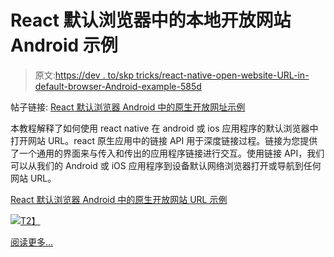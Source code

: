 # React 默认浏览器中的本地开放网站 Android 示例

> 原文:[https://dev . to/skp tricks/react-native-open-website-URL-in-default-browser-Android-example-585d](https://dev.to/skptricks/react-native-open-website-url-in-default-browser-android-example-585d)

帖子链接: [React 默认浏览器 Android 中的原生开放网址示例](https://www.skptricks.com/2018/10/react-native-open-website-url-in-default-browser-android.html)

本教程解释了如何使用 react native 在 android 或 ios 应用程序的默认浏览器中打开网站 URL。react 原生应用中的链接 API 用于深度链接过程。链接为您提供了一个通用的界面来与传入和传出的应用程序链接进行交互。使用链接 API，我们可以从我们的 Android 或 iOS 应用程序到设备默认网络浏览器打开或导航到任何网站 URL。

[React 默认浏览器 Android 中的原生开放网站 URL 示例](https://www.skptricks.com/2018/10/react-native-open-website-url-in-default-browser-android.html)

[![](../Images/8bf4261153bf2ac282543ad8547cfb04.png)T2】](https://res.cloudinary.com/practicaldev/image/fetch/s--5ymx55o7--/c_limit%2Cf_auto%2Cfl_progressive%2Cq_auto%2Cw_880/https://2.bp.blogspot.com/-ujdIIC3RmIU/W7oEnM5WIqI/AAAAAAAACAo/yj9XHeCU650WhbxmejTqXYCAbgh5WauqQCLcBGAs/s640/url.png)

[阅读更多...](https://www.skptricks.com/2018/10/react-native-open-website-url-in-default-browser-android.html)